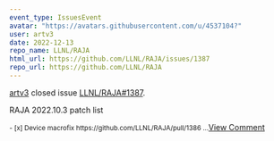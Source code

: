 ```yaml
---
event_type: IssuesEvent
avatar: "https://avatars.githubusercontent.com/u/4537104?"
user: artv3
date: 2022-12-13
repo_name: LLNL/RAJA
html_url: https://github.com/LLNL/RAJA/issues/1387
repo_url: https://github.com/LLNL/RAJA
---
```


<a href='https://github.com/artv3' target='_blank'>artv3</a> closed issue <a href='https://github.com/LLNL/RAJA/issues/1387' target='_blank'>LLNL/RAJA#1387</a>.

<p>RAJA 2022.10.3 patch list</p><small>- [x] Device macrofix https://github.com/LLNL/RAJA/pull/1386...</small><a href='https://github.com/LLNL/RAJA/issues/1387' target='_blank'>View Comment</a>
